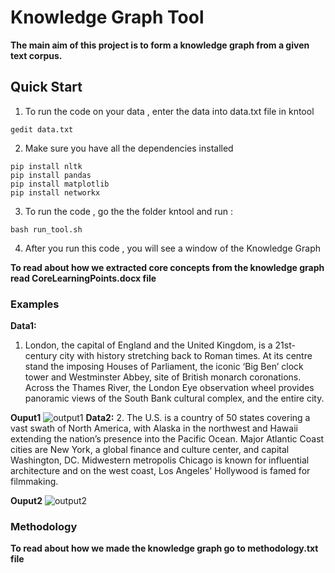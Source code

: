 #                                   Knowledge Graph Tool
**The main aim of this project is to form a knowledge graph from a given text corpus.**

## Quick Start
1. To run the code on your data , enter the data into data.txt file in kntool
```
gedit data.txt
```
2. Make sure you have all the dependencies installed
```
pip install nltk
pip install pandas
pip install matplotlib
pip install networkx
```
3. To run the code , go the the folder kntool and run :

```
bash run_tool.sh
```
4. After you run this code , you will see a window of the Knowledge Graph


**To read about how we extracted core concepts from the knowledge graph read CoreLearningPoints.docx file**
### Examples
**Data1:**
1. London, the capital of England and the United Kingdom, is a 21st-century city with history stretching back to Roman times. At its centre stand the imposing Houses of Parliament, the iconic ‘Big Ben’ clock tower and Westminster Abbey, site of British monarch coronations. Across the Thames River, the London Eye observation wheel provides panoramic views of the South Bank cultural complex, and the entire city.

**Ouput1**
![output1](https://github.com/mananmadan/Ontology-Based-Concept-Similarity/blob/master/kntool/output_london.png)
**Data2:**
2. The U.S. is a country of 50 states covering a vast swath of North America, with Alaska in the northwest and Hawaii extending the nation’s presence into the Pacific Ocean. Major Atlantic Coast cities are New York, a global finance and culture center, and capital Washington, DC. Midwestern metropolis Chicago is known for influential architecture and on the west coast, Los Angeles' Hollywood is famed for filmmaking.

**Ouput2**
![output2](https://github.com/mananmadan/Ontology-Based-Concept-Similarity/blob/master/kntool/output_US.png)
### Methodology
**To read about how we made the knowledge graph go to methodology.txt file**
